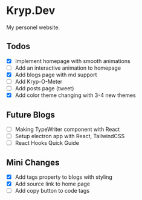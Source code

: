 # Kryp.Dev

My personel website.

## Todos

- [x] Implement homepage with smooth animations
- [ ] Add an interactive animation to homepage
- [x] Add blogs page with md support
- [ ] Add Kryp-O-Meter
- [ ] Add posts page (tweet)
- [x] Add color theme changing with 3-4 new themes

## Future Blogs

- [ ] Making TypeWriter component with React 
- [ ] Setup electron app with React, TailwindCSS
- [ ] React Hooks Quick Guide

## Mini Changes

- [x] Add tags property to blogs with styling
- [x] Add source link to home page
- [ ] Add copy button to code tags
